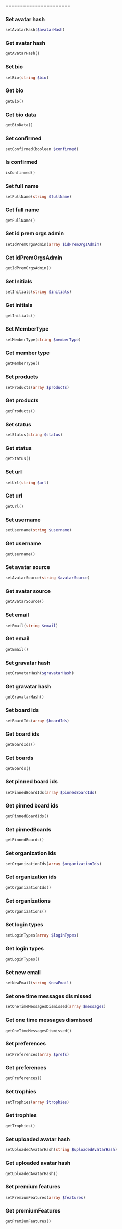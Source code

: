 
======================

### Set avatar hash
```php
setAvatarHash($avatarHash)
```

### Get avatar hash
```php
getAvatarHash()
```

### Set bio
```php
setBio(string $bio)
```

### Get bio
```php
getBio()
```

### Get bio data
```php
getBioData()
```

### Set confirmed
```php
setConfirmed(boolean $confirmed)
```

### Is confirmed
```php
isConfirmed()
```

### Set full name
```php
setFullName(string $fullName)
```

### Get full name
```php
getFullName()
```

### Set id prem orgs admin
```php
setIdPremOrgsAdmin(array $idPremOrgsAdmin)
```

### Get idPremOrgsAdmin
```php
getIdPremOrgsAdmin()
```

### Set Initials
```php
setInitials(string $initials)
```

### Get initials
```php
getInitials()
```

### Set MemberType
```php
setMemberType(string $memberType)
```

### Get member type
```php
getMemberType()
```

### Set products
```php
setProducts(array $products)
```

### Get products
```php
getProducts()
```

### Set status
```php
setStatus(string $status)
```

### Get status
```php
getStatus()
```

### Set url
```php
setUrl(string $url)
```

### Get url
```php
getUrl()
```

### Set username
```php
setUsername(string $username)
```

### Get username
```php
getUsername()
```

### Set avatar source
```php
setAvatarSource(string $avatarSource)
```

### Get avatar source
```php
getAvatarSource()
```

### Set email
```php
setEmail(string $email)
```

### Get email
```php
getEmail()
```

### Set gravatar hash
```php
setGravatarHash($gravatarHash)
```

### Get gravatar hash
```php
getGravatarHash()
```

### Set board ids
```php
setBoardIds(array $boardIds)
```

### Get board ids
```php
getBoardIds()
```

### Get boards
```php
getBoards()
```

### Set pinned board ids
```php
setPinnedBoardIds(array $pinnedBoardIds)
```

### Get pinned board ids
```php
getPinnedBoardIds()
```

### Get pinnedBoards
```php
getPinnedBoards()
```

### Set organization ids
```php
setOrganizationIds(array $organizationIds)
```

### Get organization ids
```php
getOrganizationIds()
```

### Get organizations
```php
getOrganizations()
```

### Set login types
```php
setLoginTypes(array $loginTypes)
```

### Get login types
```php
getLoginTypes()
```

### Set new email
```php
setNewEmail(string $newEmail)
```

### Set one time messages dismissed
```php
setOneTimeMessagesDismissed(array $messages)
```

### Get one time messages dismissed
```php
getOneTimeMessagesDismissed()
```

### Set preferences
```php
setPreferences(array $prefs)
```

### Get preferences
```php
getPreferences()
```

### Set trophies
```php
setTrophies(array $trophies)
```

### Get trophies
```php
getTrophies()
```

### Set uploaded avatar hash
```php
setUploadedAvatarHash(string $uploadedAvatarHash)
```

### Get uploaded avatar hash
```php
getUploadedAvatarHash()
```

### Set premium features
```php
setPremiumFeatures(array $features)
```

### Get premiumFeatures
```php
getPremiumFeatures()
```

